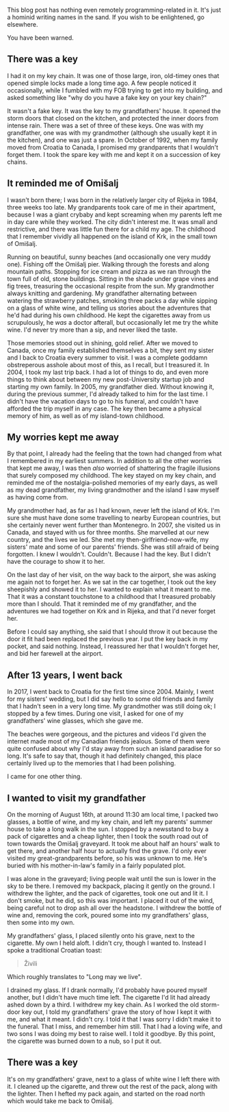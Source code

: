 This blog post has nothing even remotely programming-related in it. It's just a hominid writing names in the sand. If you wish to be enlightened, go elsewhere.

You have been warned.

## There was a key

I had it on my key chain. It was one of those large, iron, old-timey ones that opened simple locks made a long time ago. A few people noticed it occasionally, while I fumbled with my FOB trying to get into my building, and asked something like "why do you have a fake key on your key chain?"

It wasn't a fake key. It was the key to my grandfathers' house. It opened the storm doors that closed on the kitchen, and protected the inner doors from intense rain. There was a set of three of these keys. One was with my grandfather, one was with my grandmother (although she usually kept it in the kitchen), and one was just a spare. In October of 1992, when my family moved from Croatia to Canada, I promised my grandparents that I wouldn't forget them. I took the spare key with me and kept it on a succession of key chains.

## It reminded me of Omi&scaron;alj

I wasn't born there; I was born in the relatively larger city of Rijeka in 1984, three weeks too late. My grandparents took care of me in their apartment, because I was a giant crybaby and kept screaming when my parents left me in day care while they worked. The city didn't interest me. It was small and restrictive, and there was little fun there for a child my age. The childhood that I remember vividly all happened on the island of Krk, in the small town of Omi&scaron;alj.

Running on beautiful, sunny beaches (and occasionally one very muddy one). Fishing off the Omi&scaron;alj pier. Walking through the forests and along mountain paths. Stopping for ice cream and pizza as we ran through the town full of old, stone buildings. Sitting in the shade under grape vines and fig trees, treasuring the occasional respite from the sun. My grandmother always knitting and gardening. My grandfather alternating between watering the strawberry patches, smoking three packs a day while sipping on a glass of white wine, and telling us stories about the adventures that he'd had during his own childhood. He kept the cigarettes away from us scrupulously, he _was_ a doctor afterall, but occasionally let me try the white wine. I'd never try more than a sip, and never liked the taste.

Those memories stood out in shining, gold relief. After we moved to Canada, once my family established themselves a bit, they sent my sister and I back to Croatia every summer to visit. I was a complete goddamn obstreperous asshole about most of this, as I recall, but I treasured it. In 2004, I took my last trip back. I had a lot of things to do, and even more things to think about between my new post-University startup job and starting my own family. In 2005, my grandfather died. Without knowing it, during the previous summer, I'd already talked to him for the last time. I didn't have the vacation days to go to his funeral, and couldn't have afforded the trip myself in any case. The key then became a physical memory of him, as well as of my island-town childhood.

## My worries kept me away

By that point, I already had the feeling that the town had changed from what I remembered in my earliest summers. In addition to all the other worries that kept me away, I was then _also_ worried of shattering the fragile illusions that surely composed my childhood. The key stayed on my key chain, and reminded me of the nostalgia-polished memories of my early days, as well as my dead grandfather, my living grandmother and the island I saw myself as having come from.

My grandmother had, as far as I had known, never left the island of Krk. I'm sure she must have done some travelling to nearby European countries, but she certainly never went further than Montenegro. In 2007, she visited us in Canada, and stayed with us for three months. She marvelled at our new country, and the lives we led. She met my then-girlfriend-now-wife, my sisters' mate and some of our parents' friends. She was still afraid of being forgotten. I knew I wouldn't. Couldn't. Because I had the key. But I didn't have the courage to show it to her.

On the last day of her visit, on the way back to the airport, she was asking me again not to forget her. As we sat in the car together, I took out the key sheepishly and showed it to her. I wanted to explain what it meant to me. That it was a constant touchstone to a childhood that I treasured probably more than I should. That it reminded me of my grandfather, and the adventures we had together on Krk and in Rijeka, and that I'd never forget her.

Before I could say anything, she said that I should throw it out because the door it fit had been replaced the previous year. I put the key back in my pocket, and said nothing. Instead, I reassured her that I wouldn't forget her, and bid her farewell at the airport.

## After 13 years, I went back

In 2017, I went back to Croatia for the first time since 2004. Mainly, I went for my sisters' wedding, but I did say hello to some old friends and family that I hadn't seen in a very long time. My grandmother was still doing ok; I stopped by a few times. During one visit, I asked for one of my grandfathers' wine glasses, which she gave me.

The beaches were gorgeous, and the pictures and videos I'd given the internet made most of my Canadian friends jealous. Some of them were quite confused about why I'd stay away from such an island paradise for so long. It's safe to say that, though it had definitely changed, this place certainly lived up to the memories that I had been polishing.

I came for one other thing.

## I wanted to visit my grandfather

On the morning of August 16th, at around 11:30 am local time, I packed two glasses, a bottle of wine, and my key chain, and left my parents' summer house to take a long walk in the sun. I stopped by a newsstand to buy a pack of cigarettes and a cheap lighter, then I took the south road out of town towards the Omi&scaron;alj graveyard. It took me about half an hours' walk to get there, and another half hour to actually find the grave. I'd only ever visited my great-grandparents before, so his was unknown to me. He's buried with his mother-in-law's family in a fairly populated plot.

I was alone in the graveyard; living people wait until the sun is lower in the sky to be there. I removed my backpack, placing it gently on the ground. I withdrew the lighter, and the pack of cigarettes, took one out and lit it. I don't smoke, but he did, so this was important. I placed it out of the wind, being careful not to drop ash all over the headstone. I withdrew the bottle of wine and, removing the cork, poured some into my grandfathers' glass, then some into my own.

My grandfathers' glass, I placed silently onto his grave, next to the cigarette. My own I held aloft. I didn't cry, though I wanted to. Instead I spoke a traditional Croatian toast:

> &#381;ivili

Which roughly translates to "Long may we live".

I drained my glass. If I drank normally, I'd probably have poured myself another, but I didn't have much time left. The cigarette I'd lit had already ashed down by a third. I withdrew my key chain. As I worked the old storm-door key out, I told my grandfathers' grave the story of how I kept it with me, and what it meant. I didn't cry. I told it that I was sorry I didn't make it to the funeral. That I miss, and remember him still. That I had a loving wife, and two sons I was doing my best to raise well. I told it goodbye. By this point, the cigarette was burned down to a nub, so I put it out.

## There was a key

It's on my grandfathers' grave, next to a glass of white wine I left there with it. I cleaned up the cigarette, and threw out the rest of the pack, along with the lighter. Then I hefted my pack again, and started on the road north which would take me back to Omi&scaron;alj.
